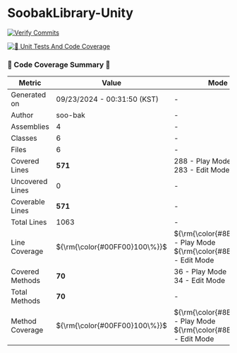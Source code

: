 # SoobakLibrary-Unity

[![Verify Commits](https://github.com/soo-bak/SoobakLibrary-Unity/actions/workflows/verify-commits.yml/badge.svg?event=pull_request)](https://github.com/soo-bak/SoobakLibrary-Unity/actions/workflows/verify-commits.yml)

[![🧪 Unit Tests And Code Coverage](https://github.com/soo-bak/SoobakLibrary-Unity/actions/workflows/UnitTestsAndCodeCoverage.yml/badge.svg)](https://github.com/soo-bak/SoobakLibrary-Unity/actions/workflows/UnitTestsAndCodeCoverage.yml)
  ### 🍉 Code Coverage Summary 🧐

  | Metric               | Value                        | Mode Details    |
  |----------------------|------------------------------|----------|
  | Generated on         | 09/23/2024 - 00:31:50 (KST)    | -        |
  | Author               | soo-bak         | -        |
  | Assemblies           | 4     | -        |
  | Classes              | 6        | -        |
  | Files                | 6          | -        |
  | Covered Lines        | **571**   | 288 - Play Mode<br> 283 - Edit Mode |
  | Uncovered Lines      | 0 | -        |
  | Coverable Lines      | **571** | -        |
  | Total Lines          | 1063     | -        |
  | Line Coverage        | $\{\\rm{\color{#00FF00}100\\%}}$     | $\{\\rm{\color{#8B0000}50.4\\%}}$ - Play Mode<br> $\{\\rm{\color{#8B0000}49.6\\%}}$ - Edit Mode |
  | Covered Methods      | **70** | 36 - Play Mode<br> 34 - Edit Mode |
  | Total Methods        | **70**   | -        |
  | Method Coverage      | $\{\\rm{\color{#00FF00}100\\%}}$   | $\{\\rm{\color{#8B0000}51.4\\%}}$ - Play Mode<br> $\{\\rm{\color{#8B0000}48.6\\%}}$ - Edit Mode |


